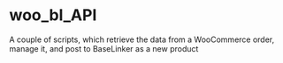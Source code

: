 # woo_bl_API
 A couple of scripts, which retrieve the data from a WooCommerce order, manage it, and post to BaseLinker as a new product
